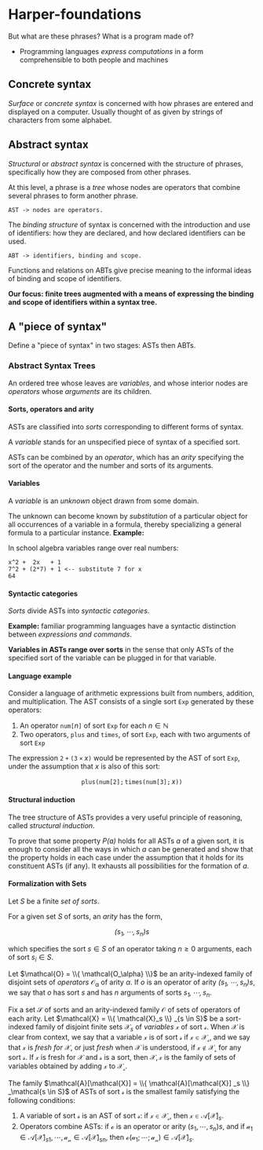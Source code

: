 # Harper-foundations

But what are these phrases? What is a program made of?

* Programming languages *express computations* in a form comprehensible to both
  people and machines

## Concrete syntax

*Surface* or *concrete syntax* is concerned with how phrases are entered and
displayed on a computer. Usually thought of as given by strings of characters
from some alphabet.

## Abstract syntax

*Structural* or *abstract syntax* is concerned with the structure of phrases,
specifically how they are composed from other phrases.

At this level, a phrase is a *tree* whose nodes are operators that combine
several phrases to form another phrase.

```
AST -> nodes are operators.
```

The *binding structure* of syntax is concerned with the introduction and use of
identifiers: how they are declared, and how declared identifiers can be used.

```
ABT -> identifiers, binding and scope.
```

Functions and relations on ABTs give precise meaning to the informal ideas of
binding and scope of identifiers.

**Our focus: finite trees augmented with a means of expressing the binding and
scope of identifiers within a syntax tree.**

## A "piece of syntax"

Define a "piece of syntax" in two stages: ASTs then ABTs.

### Abstract Syntax Trees

An ordered tree whose leaves are *variables*, and whose interior nodes are
*operators* whose *arguments* are its children.

#### Sorts, operators and arity

ASTs are classified into *sorts* corresponding to different forms of syntax.

A *variable* stands for an unspecified piece of syntax of a specified sort.

ASTs can be combined by an *operator*, which has an *arity* specifying the sort
of the operator and the number and sorts of its arguments.

#### Variables

A *variable* is an *unknown* object drawn from some domain.

The unknown can become known by *substitution* of a particular object for all
occurrences of a variable in a formula, thereby specializing a general formula
to a particular instance. **Example:**

In school algebra variables range over real numbers:

```
x^2 +  2x   + 1
7^2 + (2*7) + 1 <-- substitute 7 for x
64
```

#### Syntactic categories

*Sorts* divide ASTs into *syntactic categories*.

**Example:** familiar programming languages have a syntactic distinction between
*expressions and commands*.

**Variables in ASTs range over sorts** in the sense that only ASTs of the
specified sort of the variable can be plugged in for that variable.

#### Language example

Consider a language of arithmetic expressions built from numbers, addition, and
multiplication. The AST consists of a single sort $\mathtt{Exp}$ generated by
these operators:

1. An operator $\mathtt{num[\mathit{n}]}$ of sort $\mathtt{Exp}$ for each
   $\mathit{n} \in \mathbb{N}$
2. Two operators, $\mathtt{plus}$ and $\mathtt{times}$, of sort $\mathtt{Exp}$,
   each with two arguments of sort $\mathtt{Exp}$

The expression $\mathtt{2 + (3 \times \mathit{x})}$ would be represented by the
AST of sort $\mathtt{Exp}$, under the assumption that $\mathit{x}$ is also of
this sort:

$$\mathtt{plus(num[2];times(num[3];\mathit{x}))}$$

#### Structural induction

The tree structure of ASTs provides a very useful principle of reasoning, called
*structural induction*.

To prove that some property $\mathit{P(a)}$ holds for all ASTs
$\mathit{a}$ of a given sort, it is enough to consider all the ways in which
$\mathit{a}$ can be generated and show that the property holds in each case
under the assumption that it holds for its constituent ASTs (if any). It
exhausts all possibilities for the formation of $\mathit{a}$.

#### Formalization with Sets

Let $\mathit{S}$ be a finite *set of sorts*.

For a given set $\mathit{S}$ of sorts, an *arity* has the form,

$$\mathit{(s_1, \cdots, s_n)s}$$

which specifies the sort $\mathit{s} \in \mathit{S}$ of an operator taking
$\mathit{n} \geq 0$ arguments, each of sort $\mathit{s_i} \in \mathit{S}.$

Let $\mathcal{O} = \\{ \mathcal{O_\alpha} \\}$ be an arity-indexed family of
disjoint sets of *operators* $\mathcal{O_\alpha}$ of arity $\alpha$. If
$\mathit{o}$ is an operator of arity $\mathit{(s_1, \cdots, s_n)s}$, we say that
$\mathit{o}$ has sort $\mathit{s}$ and has $\mathit{n}$ arguments of sorts
$\mathit{s_1, \cdots, s_n}$.

Fix a set $\mathcal{S}$ of sorts and an arity-indexed family $\mathcal{O}$ of
sets of operators of each arity. Let
$\mathcal{X} = \\{ \mathcal{X}_s \\} _{s \in S}$ be a sort-indexed
family of disjoint finite sets $\mathcal{X}_s$ of *variables* $\mathcal{x}$
of sort $\mathcal{s}$. When $\mathcal{X}$ is clear from context, we say that a
variable $\mathcal{x}$ is of sort $\mathcal{s}$ if $\mathcal{x \in X_s}$, and we
say that $\mathcal{x}$ is *fresh for* $\mathcal{X}$, or just *fresh* when
$\mathcal{X}$ is understood, if $\mathcal{x \notin X_s}$ for any sort
$\mathcal{s}$. If $\mathcal{x}$ is fresh for $\mathcal{X}$ and $\mathcal{s}$ is
a sort, then $\mathcal{X,x}$ is the family of sets of variables obtained by
adding $\mathcal{x}$ to $\mathcal{X_s}$.

The family
$\mathcal{A}[\mathcal{X}] = \\{ \mathcal{A}[\mathcal{X}] _s \\} _\mathcal{s \in S}$
of ASTs of sort $\mathcal{s}$ is the smallest family satisfying the following
conditions:

1. A variable of sort $\mathcal{s}$ is an AST of sort $\mathcal{s}$: if
   $\mathcal{x \in X_s}$, then $\mathcal{x} \in \mathcal{A}[\mathcal{X}]_s$.
2. Operators combine ASTs: if $\mathcal{o}$ is an operator or arity
   $(s_1, \cdots, s_n)s$, and if
   $\mathcal{a_1} \in \mathcal{A}[\mathcal{X}] _{s1}, \cdots, \mathcal{a_n} \in \mathcal{A}[\mathcal{X}] _{sn}$,
   then $\mathcal{o(a_1; \cdots; a_n)} \in \mathcal{A}[\mathcal{X}]_s$.
